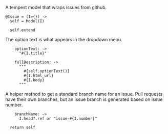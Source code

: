 A tempest model that wraps issues from github.

    @Issue = (I={}) ->
      self = Model(I)
    
      self.extend

The option text is what appears in the dropdown menu.

        optionText: ->
          "#{I.title}"

        fullDescription: ->
          """
            #{self.optionText()}
            #{I.html_url}
            #{I.body}
          """

A helper method to get a standard branch name for an issue. Pull requests have
their own branches, but an issue branch is generated based on issue number.

        branchName: ->
          I.head?.ref or "issue-#{I.number}"
    
      return self
